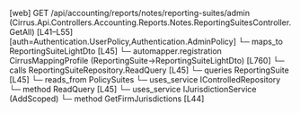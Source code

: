 [web] GET /api/accounting/reports/notes/reporting-suites/admin  (Cirrus.Api.Controllers.Accounting.Reports.Notes.ReportingSuitesController.GetAll)  [L41–L55] [auth=Authentication.UserPolicy,Authentication.AdminPolicy]
  └─ maps_to ReportingSuiteLightDto [L45]
    └─ automapper.registration CirrusMappingProfile (ReportingSuite->ReportingSuiteLightDto) [L760]
  └─ calls ReportingSuiteRepository.ReadQuery [L45]
  └─ queries ReportingSuite [L45]
    └─ reads_from PolicySuites
  └─ uses_service IControlledRepository<ReportingSuite>
    └─ method ReadQuery [L45]
  └─ uses_service IJurisdictionService (AddScoped)
    └─ method GetFirmJurisdictions [L44]

